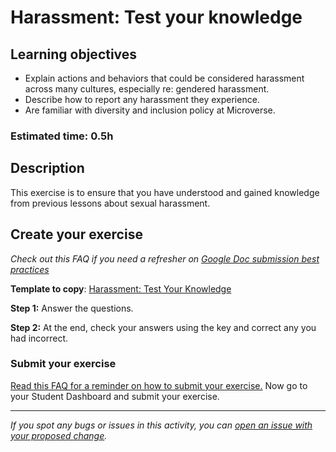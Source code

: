 # Harassment: Test your knowledge

## Learning objectives

- Explain actions and behaviors that could be considered harassment across many cultures, especially re: gendered harassment.
- Describe how to report any harassment they experience.
- Are familiar with diversity and inclusion policy at Microverse.

### Estimated time: 0.5h

## Description

This exercise is to ensure that you have understood and gained knowledge from previous lessons about sexual harassment.

## Create your exercise

*Check out this FAQ if you need a refresher on [Google Doc submission best practices](https://microverse.zendesk.com/hc/en-us/articles/360063156813)*

**Template to copy**: [Harassment: Test Your Knowledge](https://docs.google.com/document/d/1T44-929lA9nUQg6SzeGWLqd7a4BXXo9q0zA1AO0jTrs/edit?usp=sharing)

**Step 1:** Answer the questions.

**Step 2:** At the end, check your answers using the key and correct any you had incorrect.

### Submit your exercise

[Read this FAQ for a reminder on how to submit your exercise.](https://microverse.zendesk.com/hc/en-us/articles/360061344234) Now go to your Student Dashboard and submit your exercise.



------

_If you spot any bugs or issues in this activity, you can [open an issue with your proposed change](https://github.com/microverseinc/curriculum-transversal-skills/blob/main/git-github/articles/open_issue.md)._
